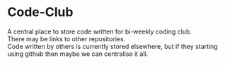 # Code-Club

A central place to store code written for bi-weekly coding club.  
There may be links to other repositories.  
Code written by others is currently stored elsewhere, but if they starting using github then maybe we can centralise it all.
